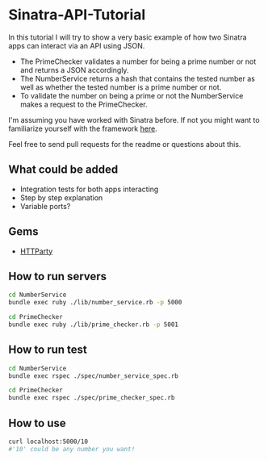 Sinatra-API-Tutorial
====

In this tutorial I will try to show a very basic example of how two Sinatra apps can interact via an API using JSON. 
- The PrimeChecker validates a number for being a prime number or not and returns a JSON accordingly. 
- The NumberService returns a hash that contains the tested number as well as whether the tested number is a prime number or not. 
- To validate the number on being a prime or not the NumberService makes a request to the PrimeChecker.

I'm assuming you have worked with Sinatra before. If not you might want to familiarize yourself with the framework [here].

[here]:http://www.sinatrarb.com/documentation.html
[HTTParty]:https://rubygems.org/gems/httparty

Feel free to send pull requests for the readme or questions about this.

What could be added
----
- Integration tests for both apps interacting
- Step by step explanation
- Variable ports?

Gems
---
- [HTTParty]

How to run servers
---
```sh
cd NumberService
bundle exec ruby ./lib/number_service.rb -p 5000
```

```sh
cd PrimeChecker
bundle exec ruby ./lib/prime_checker.rb -p 5001
```

How to run test
---

```sh
cd NumberService
bundle exec rspec ./spec/number_service_spec.rb 
```

```sh
cd PrimeChecker
bundle exec rspec ./spec/prime_checker_spec.rb 
```

How to use
---
```sh
curl localhost:5000/10
#'10' could be any number you want!
```
